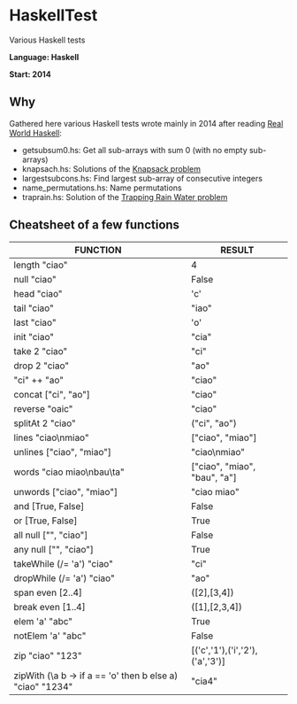 # HaskellTest
Various Haskell tests

**Language: Haskell**

**Start: 2014**

## Why
Gathered here various Haskell tests wrote mainly in 2014 after reading [Real World Haskell](https://en.wikipedia.org/wiki/Real_World_Haskell):

- getsubsum0.hs: Get all sub-arrays with sum 0 (with no empty sub-arrays)
- knapsach.hs: Solutions of the [Knapsack problem](https://en.wikipedia.org/wiki/Knapsack_problem)
- largestsubcons.hs: Find largest sub-array of consecutive integers
- name_permutations.hs: Name permutations
- traprain.hs: Solution of the [Trapping Rain Water problem](https://www.geeksforgeeks.org/trapping-rain-water/)

## Cheatsheet of a few functions

| FUNCTION                                                   | RESULT                            |
| ---------------------------------------------------------- | --------------------------------- |
| length "ciao"                                              | 4                                 |
| null "ciao"                                                | False                             |
| head "ciao"                                                | 'c'                               |
| tail "ciao"                                                | "iao"                             |
| last "ciao"                                                | 'o'                               |
| init "ciao"                                                | "cia"                             |
| take 2 "ciao"                                              | "ci"                              |
| drop 2 "ciao"                                              | "ao"                              |
| "ci" ++ "ao"                                               | "ciao"                            |
| concat \["ci", "ao"\]                                      | "ciao"                            |
| reverse "oaic"                                             | "ciao"                            |
| splitAt 2 "ciao"                                           | ("ci", "ao")                      |
| lines "ciao\\nmiao"                                        | \["ciao", "miao"\]                |
| unlines \["ciao", "miao"\]                                 | "ciao\\nmiao"                     |
| words "ciao miao\\nbau\\ta"                                | \["ciao", "miao", "bau", "a"\]    |
| unwords \["ciao", "miao"\]                                 | "ciao miao"                       |
| and \[True, False\]                                        | False                             |
| or \[True, False\]                                         | True                              |
| all null \["", "ciao"\]                                    | False                             |
| any null \["", "ciao"\]                                    | True                              |
| takeWhile (/= 'a') "ciao"                                  | "ci"                              |
| dropWhile (/= 'a') "ciao"                                  | "ao"                              |
| span even \[2..4\]                                         | (\[2\],\[3,4\])                   |
| break even \[1..4\]                                        | (\[1\],\[2,3,4\])                 |
| elem 'a' "abc"                                             | True                              |
| notElem 'a' "abc"                                          | False                             |
| zip "ciao" "123"                                           | \[('c','1'),('i','2'),('a','3')\] |
| zipWith (\\a b -> if a == 'o' then b else a) "ciao" "1234" | "cia4"                            |
